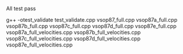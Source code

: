 All test pass

g++ -otest_validate test_validate.cpp vsop87_full.cpp vsop87a_full.cpp vsop87b_full.cpp vsop87c_full.cpp vsop87d_full.cpp vsop87e_full.cpp vsop87a_full_velocities.cpp vsop87b_full_velocities.cpp vsop87c_full_velocities.cpp vsop87d_full_velocities.cpp vsop87e_full_velocities.cpp